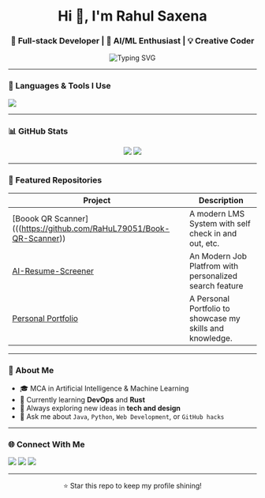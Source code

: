 <h1 align="center">Hi 👋, I'm Rahul Saxena</h1>
<h3 align="center">🚀 Full-stack Developer | 🤖 AI/ML Enthusiast | 💡 Creative Coder</h3>

<p align="center">
  <img src="https://readme-typing-svg.demolab.com?font=Fira+Code&pause=1000&center=true&width=435&lines=Welcome+to+my+GitHub+Profile!;Exploring+Tech+%26+Ideas" alt="Typing SVG" />
</p>

---

### 🧰 Languages & Tools I Use
<p align="left">
  <img src="https://skillicons.dev/icons?i=js,nodejs,react,html,css,python,java,mysql,git,github,vscode" />
</p>

---

### 📊 GitHub Stats
<p align="center">
  <img src="https://github-readme-stats.vercel.app/api?username=RaHuL79051&show_icons=true&theme=tokyonight" />
  <img src="https://github-readme-streak-stats.herokuapp.com/?user=rahulsaxena-dev&theme=tokyonight" />
</p>

---

### 📁 Featured Repositories

| Project | Description |
|--------|-------------|
| [Boook QR Scanner](((https://github.com/RaHuL79051/Book-QR-Scanner)) | A modern LMS System with self check in and out, etc. |
| [AI-Resume-Screener]((https://github.com/RaHuL79051/job-seaker)) | An Modern Job Platfrom with personalized search feature |
| [Personal Portfolio](https://github.com/RaHuL79051/portfolio.github.io) | A Personal Portfolio to showcase my skills and knowledge. |

---

### 🧠 About Me

- 🎓 MCA in Artificial Intelligence & Machine Learning  
- 🌱 Currently learning **DevOps** and **Rust**
- 🧩 Always exploring new ideas in **tech and design**
- 💬 Ask me about `Java`, `Python`, `Web Development`, or `GitHub hacks`

---

### 🌐 Connect With Me

<p align="left">
  <a href="https://www.linkedin.com/in/rahulsaxena2004/" target="_blank"><img src="https://img.shields.io/badge/LinkedIn-blue?style=flat&logo=linkedin" /></a>
  <a href="mailto:saxenaa332@gmail.com"><img src="https://img.shields.io/badge/Gmail-red?style=flat&logo=gmail" /></a>
  <a href="https://github.com/RaHuL79051"><img src="https://img.shields.io/badge/GitHub-black?style=flat&logo=github" /></a>
</p>

---

<p align="center">⭐️ Star this repo to keep my profile shining!</p>
